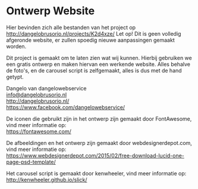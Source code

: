 # Ontwerp Website

Hier bevinden zich alle bestanden van het project op http://dangelobrusorio.nl/projects/K2d4xze/
Let op! Dit is geen volledig afgeronde website, er zullen spoedig nieuwe aanpassingen gemaakt worden.

Dit project is gemaakt om te laten zien wat wij kunnen. Hierbij gebruiken we een gratis ontwerp en maken hiervan een werkende website. Alles behalve de foto's, en de carousel script is zelfgemaakt, alles is dus met de hand getypt.

Dangelo van dangelowebservice<br>
info@dangelobrusorio.nl<br>
http://dangelobrusorio.nl/<br>
https://www.facebook.com/dangelowebservice/


De iconen die gebruikt zijn in het ontwerp zijn gemaakt door FontAwesome, vind meer informatie op:<br>
https://fontawesome.com/

De afbeeldingen en het ontwerp zijn gemaakt door webdesignerdepot.com, vind meer informatie op:<br>
https://www.webdesignerdepot.com/2015/02/free-download-lucid-one-page-psd-template/

Het carousel script is gemaakt door kenwheeler, vind meer informatie op:<br>
http://kenwheeler.github.io/slick/
